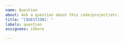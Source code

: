 ```yaml
---
name: Question
about: Ask a question about this code/project/etc.
title: "[QUESTION]: "
labels: question
assignees: iSkore

---
```



